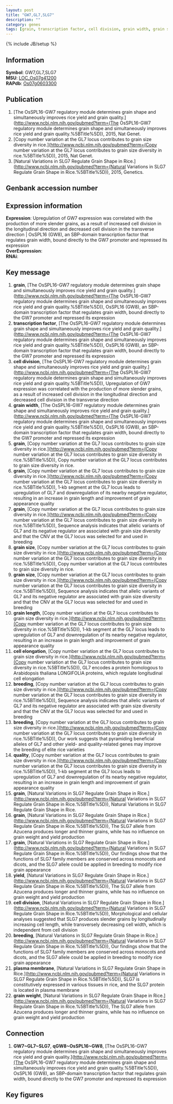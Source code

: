 ```yaml
---
layout: post
title: "GW7,GL7,SLG7"
description: ""
category: genes
tags: [grain, transcription factor, cell division, grain width, grain size, grain length, cell elongation, breeding, quality, yield, plasma membrane, grain weight, Gene]
---
```

{% include JB/setup %}

## Information
__Symbol__: GW7,GL7,SLG7  
__MSU__: [LOC_Os07g41200](http://rice.plantbiology.msu.edu/cgi-bin/ORF_infopage.cgi?orf=LOC_Os07g41200)  
__RAPdb__: [Os07g0603300](http://rapdb.dna.affrc.go.jp/viewer/gbrowse_details/irgsp1?name=Os07g0603300)  

## Publication
1. [The OsSPL16-GW7 regulatory module determines grain shape and simultaneously improves rice yield and grain quality.](http://www.ncbi.nlm.nih.gov/pubmed?term=(The OsSPL16-GW7 regulatory module determines grain shape and simultaneously improves rice yield and grain quality.%5BTitle%5D)), 2015, Nat Genet.
2. [Copy number variation at the GL7 locus contributes to grain size diversity in rice.](http://www.ncbi.nlm.nih.gov/pubmed?term=(Copy number variation at the GL7 locus contributes to grain size diversity in rice.%5BTitle%5D)), 2015, Nat Genet.
3. [Natural Variations in SLG7 Regulate Grain Shape in Rice.](http://www.ncbi.nlm.nih.gov/pubmed?term=(Natural Variations in SLG7 Regulate Grain Shape in Rice.%5BTitle%5D)), 2015, Genetics.

## Genbank accession number

## Expression information
__Expression__: Upregulation of GW7 expression was correlated with the production of more slender grains, as a result of increased cell division in the longitudinal direction and decreased cell division in the transverse direction |  OsSPL16 (GW8), an SBP-domain transcription factor that regulates grain width, bound directly to the GW7 promoter and repressed its expression  
__OverExpression__:  
__RNAi__:  

## Key message
1. __grain__, [The OsSPL16-GW7 regulatory module determines grain shape and simultaneously improves rice yield and grain quality.](http://www.ncbi.nlm.nih.gov/pubmed?term=(The OsSPL16-GW7 regulatory module determines grain shape and simultaneously improves rice yield and grain quality.%5BTitle%5D)),  OsSPL16 (GW8), an SBP-domain transcription factor that regulates grain width, bound directly to the GW7 promoter and repressed its expression
2. __transcription factor__, [The OsSPL16-GW7 regulatory module determines grain shape and simultaneously improves rice yield and grain quality.](http://www.ncbi.nlm.nih.gov/pubmed?term=(The OsSPL16-GW7 regulatory module determines grain shape and simultaneously improves rice yield and grain quality.%5BTitle%5D)),  OsSPL16 (GW8), an SBP-domain transcription factor that regulates grain width, bound directly to the GW7 promoter and repressed its expression
3. __cell division__, [The OsSPL16-GW7 regulatory module determines grain shape and simultaneously improves rice yield and grain quality.](http://www.ncbi.nlm.nih.gov/pubmed?term=(The OsSPL16-GW7 regulatory module determines grain shape and simultaneously improves rice yield and grain quality.%5BTitle%5D)),  Upregulation of GW7 expression was correlated with the production of more slender grains, as a result of increased cell division in the longitudinal direction and decreased cell division in the transverse direction
4. __grain width__, [The OsSPL16-GW7 regulatory module determines grain shape and simultaneously improves rice yield and grain quality.](http://www.ncbi.nlm.nih.gov/pubmed?term=(The OsSPL16-GW7 regulatory module determines grain shape and simultaneously improves rice yield and grain quality.%5BTitle%5D)),  OsSPL16 (GW8), an SBP-domain transcription factor that regulates grain width, bound directly to the GW7 promoter and repressed its expression
5. __grain__, [Copy number variation at the GL7 locus contributes to grain size diversity in rice.](http://www.ncbi.nlm.nih.gov/pubmed?term=(Copy number variation at the GL7 locus contributes to grain size diversity in rice.%5BTitle%5D)), Copy number variation at the GL7 locus contributes to grain size diversity in rice.
6. __grain__, [Copy number variation at the GL7 locus contributes to grain size diversity in rice.](http://www.ncbi.nlm.nih.gov/pubmed?term=(Copy number variation at the GL7 locus contributes to grain size diversity in rice.%5BTitle%5D)), 1-kb segment at the GL7 locus leads to upregulation of GL7 and downregulation of its nearby negative regulator, resulting in an increase in grain length and improvement of grain appearance quality
7. __grain__, [Copy number variation at the GL7 locus contributes to grain size diversity in rice.](http://www.ncbi.nlm.nih.gov/pubmed?term=(Copy number variation at the GL7 locus contributes to grain size diversity in rice.%5BTitle%5D)),  Sequence analysis indicates that allelic variants of GL7 and its negative regulator are associated with grain size diversity and that the CNV at the GL7 locus was selected for and used in breeding
8. __grain size__, [Copy number variation at the GL7 locus contributes to grain size diversity in rice.](http://www.ncbi.nlm.nih.gov/pubmed?term=(Copy number variation at the GL7 locus contributes to grain size diversity in rice.%5BTitle%5D)), Copy number variation at the GL7 locus contributes to grain size diversity in rice.
9. __grain size__, [Copy number variation at the GL7 locus contributes to grain size diversity in rice.](http://www.ncbi.nlm.nih.gov/pubmed?term=(Copy number variation at the GL7 locus contributes to grain size diversity in rice.%5BTitle%5D)),  Sequence analysis indicates that allelic variants of GL7 and its negative regulator are associated with grain size diversity and that the CNV at the GL7 locus was selected for and used in breeding
10. __grain length__, [Copy number variation at the GL7 locus contributes to grain size diversity in rice.](http://www.ncbi.nlm.nih.gov/pubmed?term=(Copy number variation at the GL7 locus contributes to grain size diversity in rice.%5BTitle%5D)), 1-kb segment at the GL7 locus leads to upregulation of GL7 and downregulation of its nearby negative regulator, resulting in an increase in grain length and improvement of grain appearance quality
11. __cell elongation__, [Copy number variation at the GL7 locus contributes to grain size diversity in rice.](http://www.ncbi.nlm.nih.gov/pubmed?term=(Copy number variation at the GL7 locus contributes to grain size diversity in rice.%5BTitle%5D)),  GL7 encodes a protein homologous to Arabidopsis thaliana LONGIFOLIA proteins, which regulate longitudinal cell elongation
12. __breeding__, [Copy number variation at the GL7 locus contributes to grain size diversity in rice.](http://www.ncbi.nlm.nih.gov/pubmed?term=(Copy number variation at the GL7 locus contributes to grain size diversity in rice.%5BTitle%5D)),  Sequence analysis indicates that allelic variants of GL7 and its negative regulator are associated with grain size diversity and that the CNV at the GL7 locus was selected for and used in breeding
13. __breeding__, [Copy number variation at the GL7 locus contributes to grain size diversity in rice.](http://www.ncbi.nlm.nih.gov/pubmed?term=(Copy number variation at the GL7 locus contributes to grain size diversity in rice.%5BTitle%5D)),  Our work suggests that pyramiding beneficial alleles of GL7 and other yield- and quality-related genes may improve the breeding of elite rice varieties
14. __quality__, [Copy number variation at the GL7 locus contributes to grain size diversity in rice.](http://www.ncbi.nlm.nih.gov/pubmed?term=(Copy number variation at the GL7 locus contributes to grain size diversity in rice.%5BTitle%5D)), 1-kb segment at the GL7 locus leads to upregulation of GL7 and downregulation of its nearby negative regulator, resulting in an increase in grain length and improvement of grain appearance quality
15. __grain__, [Natural Variations in SLG7 Regulate Grain Shape in Rice.](http://www.ncbi.nlm.nih.gov/pubmed?term=(Natural Variations in SLG7 Regulate Grain Shape in Rice.%5BTitle%5D)), Natural Variations in SLG7 Regulate Grain Shape in Rice.
16. __grain__, [Natural Variations in SLG7 Regulate Grain Shape in Rice.](http://www.ncbi.nlm.nih.gov/pubmed?term=(Natural Variations in SLG7 Regulate Grain Shape in Rice.%5BTitle%5D)),  The SLG7 allele from Azucena produces longer and thinner grains, while has no influence on grain weight and yield production
17. __grain__, [Natural Variations in SLG7 Regulate Grain Shape in Rice.](http://www.ncbi.nlm.nih.gov/pubmed?term=(Natural Variations in SLG7 Regulate Grain Shape in Rice.%5BTitle%5D)),  Our findings show that the functions of SLG7 family members are conserved across monocots and dicots, and the SLG7 allele could be applied in breeding to modify rice grain appearance
18. __yield__, [Natural Variations in SLG7 Regulate Grain Shape in Rice.](http://www.ncbi.nlm.nih.gov/pubmed?term=(Natural Variations in SLG7 Regulate Grain Shape in Rice.%5BTitle%5D)),  The SLG7 allele from Azucena produces longer and thinner grains, while has no influence on grain weight and yield production
19. __cell division__, [Natural Variations in SLG7 Regulate Grain Shape in Rice.](http://www.ncbi.nlm.nih.gov/pubmed?term=(Natural Variations in SLG7 Regulate Grain Shape in Rice.%5BTitle%5D)),  Morphological and cellular analyses suggested that SLG7 produces slender grains by longitudinally increasing cell length, while transversely decreasing cell width, which is independent from cell division
20. __breeding__, [Natural Variations in SLG7 Regulate Grain Shape in Rice.](http://www.ncbi.nlm.nih.gov/pubmed?term=(Natural Variations in SLG7 Regulate Grain Shape in Rice.%5BTitle%5D)),  Our findings show that the functions of SLG7 family members are conserved across monocots and dicots, and the SLG7 allele could be applied in breeding to modify rice grain appearance
21. __plasma membrane__, [Natural Variations in SLG7 Regulate Grain Shape in Rice.](http://www.ncbi.nlm.nih.gov/pubmed?term=(Natural Variations in SLG7 Regulate Grain Shape in Rice.%5BTitle%5D)),  SLG7 is constitutively expressed in various tissues in rice, and the SLG7 protein is located in plasma membrane
22. __grain weight__, [Natural Variations in SLG7 Regulate Grain Shape in Rice.](http://www.ncbi.nlm.nih.gov/pubmed?term=(Natural Variations in SLG7 Regulate Grain Shape in Rice.%5BTitle%5D)),  The SLG7 allele from Azucena produces longer and thinner grains, while has no influence on grain weight and yield production

## Connection
1. __GW7~GL7~SLG7__, __qGW8~OsSPL16~GW8__, [The OsSPL16-GW7 regulatory module determines grain shape and simultaneously improves rice yield and grain quality.](http://www.ncbi.nlm.nih.gov/pubmed?term=(The OsSPL16-GW7 regulatory module determines grain shape and simultaneously improves rice yield and grain quality.%5BTitle%5D)),  OsSPL16 (GW8), an SBP-domain transcription factor that regulates grain width, bound directly to the GW7 promoter and repressed its expression

## Key figures



